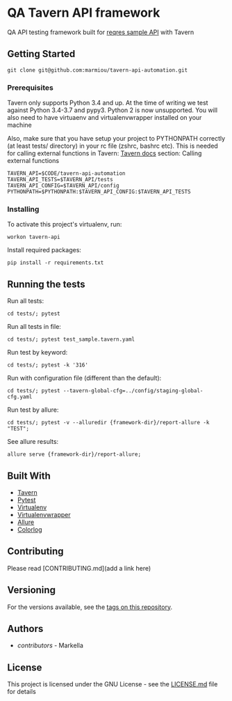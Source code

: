 # QA Tavern API framework

QA API testing framework built for [reqres sample API](https://reqres.in/) with Tavern

## Getting Started

```
git clone git@github.com:marmiou/tavern-api-automation.git
```

### Prerequisites
 Tavern only supports Python 3.4 and up. At the time of writing we test against Python 3.4-3.7 and pypy3. 
 Python 2 is now unsupported. You will also need to have virtuaenv and virtualenvwrapper installed on your machine

 Also, make sure that you have setup your project to PYTHONPATH correctly (at least tests/ directory) 
 in your rc file (zshrc, bashrc etc). This is needed for calling external functions in Tavern:
 [Tavern docs](https://tavern.readthedocs.io/en/latest/basics.html#strict-key-checking)
 section: Calling external functions
    
 ```
 TAVERN_API=$CODE/tavern-api-automation
 TAVERN_API_TESTS=$TAVERN_API/tests
 TAVERN_API_CONFIG=$TAVERN_API/config
 PYTHONPATH=$PYTHONPATH:$TAVERN_API_CONFIG:$TAVERN_API_TESTS
 ```
### Installing

To activate this project's virtualenv, run:
```
workon tavern-api
```

Install required packages:
```
pip install -r requirements.txt
```

## Running the tests

Run all tests:
```
cd tests/; pytest 
```

Run all tests in file:
```
cd tests/; pytest test_sample.tavern.yaml
```

Run test by keyword:
```
cd tests/; pytest -k '316'
```

Run with configuration file (different than the default):
```
cd tests/; pytest --tavern-global-cfg=../config/staging-global-cfg.yaml
```

Run test by allure:
```
cd tests/; pytest -v --alluredir {framework-dir}/report-allure -k "TEST";
```

See allure results:
```
allure serve {framework-dir}/report-allure;
```

## Built With

* [Tavern](https://tavern.readthedocs.io/en/latest/)
* [Pytest](https://docs.pytest.org/en/stable/)
* [Virtualenv](https://virtualenv.pypa.io/en/latest/)
* [Virtualenvwrapper](https://virtualenvwrapper.readthedocs.io/en/latest/)
* [Allure](http://allure.qatools.ru/)
* [Colorlog](https://pydigger.com/pypi/colorlog)

## Contributing

Please read [CONTRIBUTING.md](add a link here)

## Versioning

For the versions available, see the [tags on this repository](https://github.com/your/project/tags). 

## Authors

* *contributors* - Markella

## License

This project is licensed under the GNU License - see the [LICENSE.md](LICENSE.md) file for details


